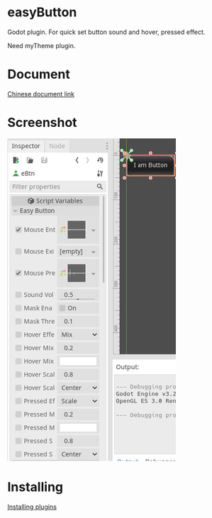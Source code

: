 # easyButton
Godot plugin. For quick set button sound and hover, pressed effect.
 
Need myTheme plugin.

# Document
[Chinese document link](https://shimo.im/docs/Pkpg6qghw8jTyDdJ/)

# Screenshot
![](screenshot.jpg)

# Installing
[Installing plugins](https://docs.godotengine.org/en/stable/tutorials/plugins/editor/installing_plugins.html)
